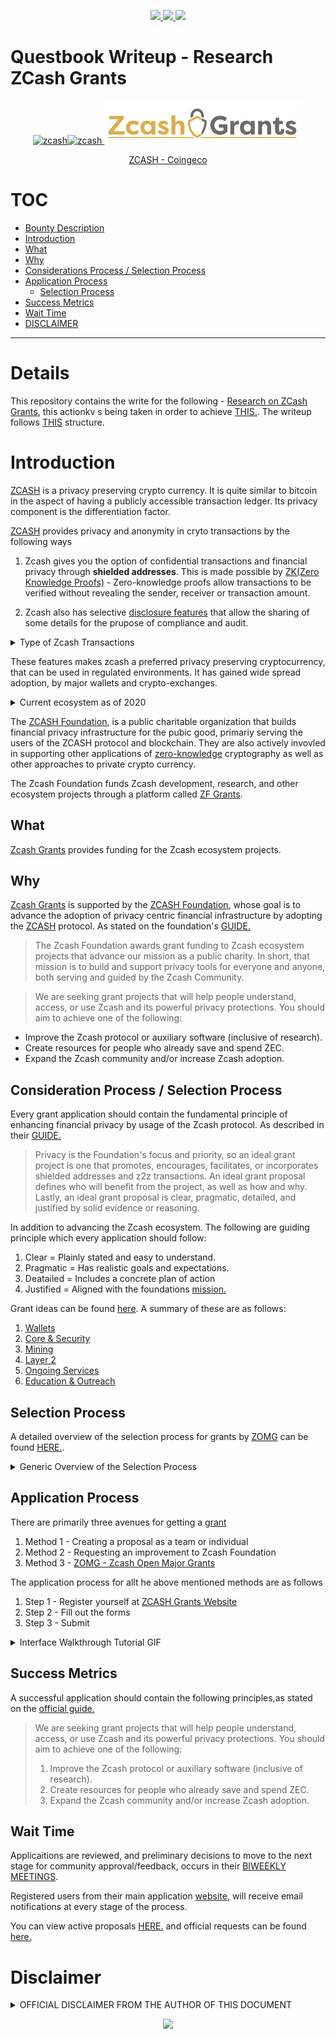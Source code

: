 <p align="center"><a href="https://bit.ly/morektz" target="_blank"><img src="https://hits.seeyoufarm.com/api/count/incr/badge.svg?url=https%3A%2F%2Fgithub.com%2Fmorektz%2FMorektzBountySmash%2Fblob%2Fmain%2FD%2Fqbrzg.md&count_bg=%239F02A0&title_bg=%23000000&icon=ruby.svg&icon_color=%23E7E7E7&title=hits&edge_flat=false"/>  <img src="https://img.shields.io/badge/LoC-172-brightgreen.svg?style=plastic"> <a href="https://gitpod.io/#https://github.com/morektz/MorektzBountySmash" target="_blank">  <img src="https://img.shields.io/badge/Gitpod-ready--to--code-908a85?logo=gitpod"/></a>
</p>

# Questbook Writeup - Research ZCash Grants 
<p align="center"><a href="https://z.cash/" target="_blank">
  <img src=https://z.cash/wp-content/uploads/2020/03/zcash-logo-horizontal-fullcolor.svg width ="200" alt="zcash"></a><a href="https://www.zfnd.org/" target="_blank"><img src=https://www.zfnd.org/images/logo-white-background.png width ="100" alt="zcash">  <a href="https://grants.zfnd.org/"target="_blank"><img src=/D/imgs/ZFG.png alt="zcash"></a>
</p>

<p align="center"><a href="https://www.coingecko.com/en/coins/zcash" target="_blank"> ZCASH - Coingeco</a></p>

# TOC

- [Bounty Description](#details)
- [Introduction](#Introduction)
- [What](#what)
- [Why](#why)
- [Considerations Process / Selection Process](#consideration-process--selection-process)
- [Application Process](#application-process)
  * [Selection Process](#selection-process)
- [Success Metrics](#success-metrics)
- [Wait Time](#wait-time)
- [DISCLAIMER](#disclaimer)

--- 

# Details

This repository contains the write for the following  - [Research on ZCash Grants](https://www.questbook.xyz/t/research-on-zcash-grants/32), this actionkv s being taken in order to achieve [THIS.](https://www.questbook.xyz/t/request-to-contribute-grants-ecosystem-research/14). The writeup follows [THIS](https://questbook.notion.site/Researching-Grants-Ecosystem-86b9f16905074b62bf72ec2783e43625) structure.
# Introduction

[ZCASH](https://z.cash/the-basics/) is a privacy preserving crypto currency. It is quite similar to bitcoin in the aspect of having a publicly accessible transaction ledger. Its privacy component is the differentiation factor.

[ZCASH](https://z.cash/the-basics/) provides privacy and anonymity in cryto transactions by the following ways 
1. Zcash gives you the option of confidential transactions and financial privacy through **shielded addresses**.  This is made possible by [ZK(Zero Knowledge Proofs)](https://z.cash/technology/zksnarks/) -  Zero-knowledge proofs allow transactions to be verified without revealing the sender, receiver or transaction amount.

2. Zcash  also has selective [disclosure features](https://z.cash/technology/) that allow the sharing of some details for the prupose of compliance and audit.

<details>

<summary>
Type of Zcash Transactions
</summary>

<p align="center"><a href="https://z.cash/" target="_blank">
  <img src=/D/imgs/zft.png alt="zcash"></a>
</p>


</details>


These features makes zcash a preferred privacy preserving cryptocurrency, that can be used in regulated environments. It has gained wide spread adoption, by major wallets and crypto-exchanges.

<details>
<summary> Current ecosystem as of 2020 </summary>

<p align="center"><a href="https://electriccoin.co/blog/the-zcash-ecosystem-a-2020-recap/" target="_blank">
  <img src=https://electriccoin.co/wp-content/uploads/2021/01/ECC-Ecosystem-Ovrvw-010621-1440x886.png width ="1000" alt="zcash"></a><a href="https://www.zfnd.org/" target="_blank"></a>
</p>

</details>

The [ZCASH Foundation](https://www.zfnd.org/), is a public charitable organization that builds financial privacy infrastructure for the pubic good, primariy serving the users of the ZCASH protocol and blockchain. They are also actively invovled in supporting other applications of [zero-knowledge](https://zkp.science/) cryptography as well as other approaches to private crypto currency.

The Zcash Foundation funds Zcash development, research, and other ecosystem projects through a platform called [ZF Grants](https://www.zfnd.org/grants/).

## What 

[Zcash Grants](https://grants.zfnd.org/) provides funding for the Zcash ecosystem projects.
## Why 

[Zcash Grants](https://grants.zfnd.org/) is supported by the [ZCASH Foundation](https://www.zfnd.org/), whose goal is to advance the adoption of privacy centric financial infrastructure by adopting the [ZCASH](https://z.cash/the-basics/) protocol. As stated on the foundation's [GUIDE.](https://grants.zfnd.org/guide)

> The Zcash Foundation awards grant funding to Zcash ecosystem projects that advance our mission as a public charity. In short, that mission is to build and support privacy tools for everyone and anyone, both serving and guided by the Zcash Community.

> We are seeking grant projects that will help people understand, access, or use Zcash and its powerful privacy protections. You should aim to achieve one of the following:

- Improve the Zcash protocol or auxiliary software (inclusive of research).
- Create resources for people who already save and spend ZEC.
- Expand the Zcash community and/or increase Zcash adoption.

## Consideration Process / Selection Process 

Every grant application should contain the fundamental principle of enhancing financial privacy by usage of the Zcash protocol. As described in their [GUIDE.](https://grants.zfnd.org/guide)

> Privacy is the Foundation's focus and priority, so an ideal grant project is one that promotes, encourages, facilitates, or incorporates shielded addresses and z2z transactions. An ideal grant proposal defines who will benefit from the project, as well as how and why. Lastly, an ideal grant proposal is clear, pragmatic, detailed, and justified by solid evidence or reasoning.

In addition to advancing the Zcash ecosystem. The following are guiding principle which every application should follow:

1. Clear = Plainly stated and easy to understand.
2. Pragmatic = Has realistic goals and expectations.
3. Deatailed = Includes a concrete plan of action
4. Justified = Aligned with the foundations [mission.](https://www.zfnd.org/about/#mission)

Grant ideas can be found [here](https://www.zfnd.org/grants/#grant-ideas). A summary of these are as follows:

1. [Wallets](https://www.zfnd.org/grants/#wallets) 
2. [Core & Security](https://www.zfnd.org/grants/#core-and-security)
3. [Mining](https://www.zfnd.org/grants/#mining)
4. [Layer 2](https://www.zfnd.org/grants/#layer-2)
5. [Ongoing Services](https://www.zfnd.org/grants/#ongoing-services)
6. [Education & Outreach](https://www.zfnd.org/grants/#education-and-outreach)

## Selection Process

A detailed overview of the selection process for grants by [ZOMG](https://zcashomg.org/) can be found [HERE.](https://zcashomg.org/selection-process.html).

<details>

<summary>
Generic Overview of the Selection Process
</summary>

<p align="center"><a href="https://zcashomg.org/selection-process.html" target="_blank"><img src=https://raw.githubusercontent.com/morektz/SolanaLearningMindMaps/main/ep/zfg.png width ="1000" alt="zcash"></a><a href="https://www.zfnd.org/" target="_blank"></a>
</p>

</details>



## Application Process 

There are primarily three avenues for getting a [grant](https://grants.zfnd.org/) 

1. Method 1 - Creating a proposal as a team or individual
2. Method 2 - Requesting an improvement to Zcash Foundation 
3. Method 3 - [ZOMG - Zcash Open Major Grants](https://grants.zfnd.org/)

The application process for allt he above mentioned methods are as follows 

1. Step 1 - Register yourself at [ZCASH Grants Website](https://grants.zfnd.org/)
2. Step 2 - Fill out the forms
3. Step 3 - Submit

<details>
<summary> Interface Walkthrough Tutorial GIF </summary>
<p align="center"><a href="https://grants.zfnd.org/proposal-tutorial" target="_blank">
  <img src=/D/imgs/zf.gif alt="zcash"></a>
</p>
</details>

## Success Metrics 

A successful application should contain the following principles,as stated on the [official guide.](https://grants.zfnd.org/guide)

> We are seeking grant projects that will help people understand, access, or use Zcash and its powerful privacy protections. You should aim to achieve one of the following:
> 1. Improve the Zcash protocol or auxiliary software (inclusive of research).
> 2.  Create resources for people who already save and spend ZEC.
> 3. Expand the Zcash community and/or increase Zcash adoption.

## Wait Time 

Applicaitions are reviewed, and preliminary decisions to move to the next stage for community approval/feedback, occurs in their [BIWEEKLY MEETINGS](https://zcashomg.org/selection-process.html). 

Registered users from their main application [website](https://grants.zfnd.org/), will receive email notifications at every stage of the process.

You can view active proposals [HERE.](https://grants.zfnd.org/proposals) and official requests can be found [here.](https://grants.zfnd.org/requests)

# Disclaimer 

<details>

<summary>
OFFICIAL DISCLAIMER FROM THE AUTHOR OF THIS DOCUMENT
</summary>
ALL INFORMATION CONTAINED IN THIS DOCUMENT IS FROM THE [ZCASH OFFICIAL WEBSITE.](https://z.cash/) IT IS FREE FROM ANY DIRECT OR INDIRECT SUBJECTIVE INTERPRETATION. THE AUTHOR IS NOT ASSOCIATED WITH THE ORGANIZATION IN ANY FORM, AND WILL NOT ENTERTAIN ANY INQUIRIES REGARDING THE GRANTS OR FUNDING PROCESS. THIS DOCUMENT HAS BEEN CREATED STRICTLY FOR EDUCATIONAL PURPOSES. THE AUTHOR IS FREE FROM ANY CLAIMS OR DISPUTES THAT ARISE FROM READING AND USING THE INFORMATION IN THIS DOCUMENT. READING THIS DOCUMENT IS EXPRESS AND UNEQUIVOCAL AGREEMENT TO THE CONTENTS AS SET OUT IN THIS DISCLAIMER.
</details>

<p align="center">
<a href="https://bit.ly/morektz" target="_blank"> 
<img src="https://www.gifs.cc/lines/line-light-animation.gif"/></a>
</p>